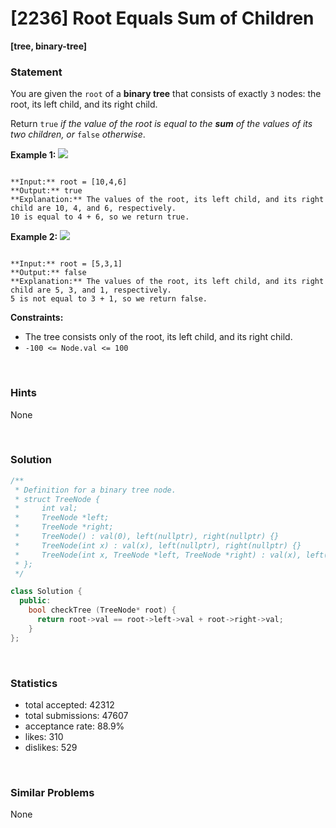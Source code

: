 # [2236] Root Equals Sum of Children

**[tree, binary-tree]**

### Statement

You are given the `root` of a **binary tree** that consists of exactly `3` nodes: the root, its left child, and its right child.

Return `true` *if the value of the root is equal to the **sum** of the values of its two children, or* `false` *otherwise*.


**Example 1:**
![](https://assets.leetcode.com/uploads/2022/04/08/graph3drawio.png)

```

**Input:** root = [10,4,6]
**Output:** true
**Explanation:** The values of the root, its left child, and its right child are 10, 4, and 6, respectively.
10 is equal to 4 + 6, so we return true.

```

**Example 2:**
![](https://assets.leetcode.com/uploads/2022/04/08/graph3drawio-1.png)

```

**Input:** root = [5,3,1]
**Output:** false
**Explanation:** The values of the root, its left child, and its right child are 5, 3, and 1, respectively.
5 is not equal to 3 + 1, so we return false.

```

**Constraints:**
* The tree consists only of the root, its left child, and its right child.
* `-100 <= Node.val <= 100`


<br>

### Hints

None

<br>

### Solution

```cpp
/**
 * Definition for a binary tree node.
 * struct TreeNode {
 *     int val;
 *     TreeNode *left;
 *     TreeNode *right;
 *     TreeNode() : val(0), left(nullptr), right(nullptr) {}
 *     TreeNode(int x) : val(x), left(nullptr), right(nullptr) {}
 *     TreeNode(int x, TreeNode *left, TreeNode *right) : val(x), left(left), right(right) {}
 * };
 */

class Solution {
  public:
    bool checkTree (TreeNode* root) {
      return root->val == root->left->val + root->right->val;
    }
};
```

<br>

### Statistics

- total accepted: 42312
- total submissions: 47607
- acceptance rate: 88.9%
- likes: 310
- dislikes: 529

<br>

### Similar Problems

None
